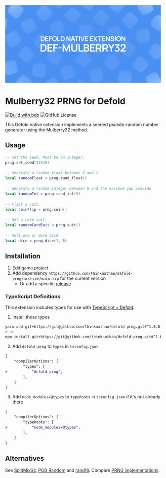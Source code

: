 <img src="_docs/def-mulberry32-x1.png" alt="Def-Mulberry32">

# Mulberry32 PRNG for Defold

[![Build with bob](https://github.com/thinknathan/defold-prng/actions/workflows/bob.yml/badge.svg)](https://github.com/thinknathan/defold-prng/actions/workflows/bob.yml) ![GitHub License](https://img.shields.io/github/license/thinknathan/defold-prng)

This Defold native extension implements a seeded psuedo-random number generator using the Mulberry32 method.

## Usage

```lua
-- Set the seed. Must be an integer.
prng.set_seed(12345)

-- Generate a random float between 0 and 1
local randomFloat = prng.rand_float()

-- Generate a random integer between 0 and the maximum you provide
local randomInt = prng.rand_int(5)

-- Flips a coin.
local coinFlip = prng.coin()

-- Get a card suit.
local randomCardSuit = prng.suit()

-- Roll one or more dice.
local dice = prng.dice(1, 8)
```

## Installation

1. Edit game.project
2. Add dependency `https://github.com/thinknathan/defold-prng/archive/main.zip` for the current version
   - Or add a specific [release](https://github.com/thinknathan/defold-prng/releases)

### TypeScript Definitions

This extension includes types for use with [TypeScript + Defold](https://ts-defold.dev/).

1. Install these types

```bash
yarn add git+https://git@github.com/thinknathan/defold-prng.git#^1.0.0 -D
# or
npm install git+https://git@github.com/thinknathan/defold-prng.git#^1.0.0 --save-dev
```

2. Add `defold-prng` to `types` in `tsconfig.json`

```diff
{
	"compilerOptions": {
		"types": [
+			"defold-prng",
		],
	}
}
```

3. Add `node_modules/@types` to `typeRoots` in `tsconfig.json` if it's not already there

```diff
{
	"compilerOptions": {
		"typeRoots": [
+			"node_modules/@types",
		],
	}
}
```

## Alternatives

See [SplitMix64](https://github.com/indiesoftby/defold-splitmix64), [PCG Random](https://github.com/selimanac/defold-random) and [rand16](https://github.com/wmc7n/rand16). Compare [PRNG implementations](https://github.com/bryc/code/blob/master/jshash/PRNGs.md).
